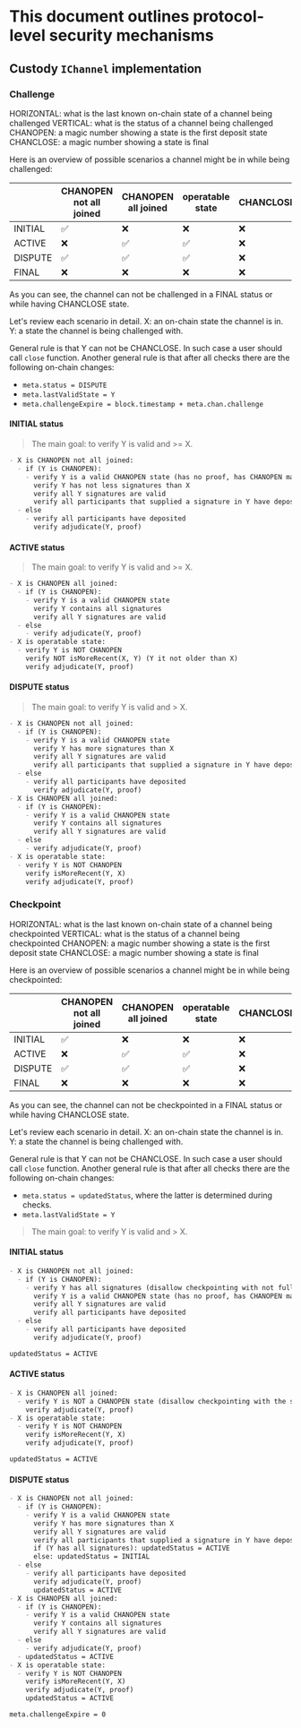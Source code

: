 # This document outlines protocol-level security mechanisms

## Custody `IChannel` implementation

### Challenge

HORIZONTAL: what is the last known on-chain state of a channel being challenged
VERTICAL: what is the status of a channel being challenged
CHANOPEN: a magic number showing a state is the first deposit state
CHANCLOSE: a magic number showing a state is final

Here is an overview of possible scenarios a channel might be in while being challenged:

|         | CHANOPEN not all joined | CHANOPEN all joined | operatable state | CHANCLOSE |
| ------- | ----------------------- | ------------------- | ---------------- | --------- |
| INITIAL | ✅                      | ❌                  | ❌               | ❌        |
| ACTIVE  | ❌                      | ✅                  | ✅               | ❌        |
| DISPUTE | ✅                      | ✅                  | ✅               | ❌        |
| FINAL   | ❌                      | ❌                  | ❌               | ❌        |

As you can see, the channel can not be challenged in a FINAL status or while having CHANCLOSE state.

Let's review each scenario in detail.
X: an on-chain state the channel is in.
Y: a state the channel is being challenged with.

General rule is that Y can not be CHANCLOSE. In such case a user should call `close` function.
Another general rule is that after all checks there are the following on-chain changes:

- `meta.status = DISPUTE`
- `meta.lastValidState = Y`
- `meta.challengeExpire = block.timestamp + meta.chan.challenge`

#### INITIAL status

> The main goal: to verify Y is valid and >= X.

```md
- X is CHANOPEN not all joined:
  - if (Y is CHANOPEN):
    - verify Y is a valid CHANOPEN state (has no proof, has CHANOPEN magic number)
      verify Y has not less signatures than X
      verify all Y signatures are valid
      verify all participants that supplied a signature in Y have deposited
  - else
    - verify all participants have deposited
      verify adjudicate(Y, proof)
```

#### ACTIVE status

> The main goal: to verify Y is valid and >= X.

```md
- X is CHANOPEN all joined:
  - if (Y is CHANOPEN):
    - verify Y is a valid CHANOPEN state
      verify Y contains all signatures
      verify all Y signatures are valid
  - else
    - verify adjudicate(Y, proof)
- X is operatable state:
  - verify Y is NOT CHANOPEN
    verify NOT isMoreRecent(X, Y) (Y it not older than X)
    verify adjudicate(Y, proof)
```

#### DISPUTE status

> The main goal: to verify Y is valid and > X.

```md
- X is CHANOPEN not all joined:
  - if (Y is CHANOPEN):
    - verify Y is a valid CHANOPEN state
      verify Y has more signatures than X
      verify all Y signatures are valid
      verify all participants that supplied a signature in Y have deposited
  - else
    - verify all participants have deposited
      verify adjudicate(Y, proof)
- X is CHANOPEN all joined:
  - if (Y is CHANOPEN):
    - verify Y is a valid CHANOPEN state
      verify Y contains all signatures
      verify all Y signatures are valid
  - else
    - verify adjudicate(Y, proof)
- X is operatable state:
  - verify Y is NOT CHANOPEN
    verify isMoreRecent(Y, X)
    verify adjudicate(Y, proof)
```

### Checkpoint

HORIZONTAL: what is the last known on-chain state of a channel being checkpointed
VERTICAL: what is the status of a channel being checkpointed
CHANOPEN: a magic number showing a state is the first deposit state
CHANCLOSE: a magic number showing a state is final

Here is an overview of possible scenarios a channel might be in while being checkpointed:

|         | CHANOPEN not all joined | CHANOPEN all joined | operatable state | CHANCLOSE |
| ------- | ----------------------- | ------------------- | ---------------- | --------- |
| INITIAL | ✅                      | ❌                  | ❌               | ❌        |
| ACTIVE  | ❌                      | ✅                  | ✅               | ❌        |
| DISPUTE | ✅                      | ✅                  | ✅               | ❌        |
| FINAL   | ❌                      | ❌                  | ❌               | ❌        |

As you can see, the channel can not be checkpointed in a FINAL status or while having CHANCLOSE state.

Let's review each scenario in detail.
X: an on-chain state the channel is in.
Y: a state the channel is being challenged with.

General rule is that Y can not be CHANCLOSE. In such case a user should call `close` function.
Another general rule is that after all checks there are the following on-chain changes:

- `meta.status = updatedStatus`, where the latter is determined during checks.
- `meta.lastValidState = Y`

> The main goal: to verify Y is valid and > X.

#### INITIAL status

```md
- X is CHANOPEN not all joined:
  - if (Y is CHANOPEN):
    - verify Y has all signatures (disallow checkpointing with not fully CHANOPEN state when it is NOT DISPUTE)
      verify Y is a valid CHANOPEN state (has no proof, has CHANOPEN magic number)
      verify all Y signatures are valid
      verify all participants have deposited
  - else
    - verify all participants have deposited
      verify adjudicate(Y, proof)

updatedStatus = ACTIVE
```

#### ACTIVE status

```md
- X is CHANOPEN all joined:
  - verify Y is NOT a CHANOPEN state (disallow checkpointing with the same CHANOPEN state - it is already on-chain)
    verify adjudicate(Y, proof)
- X is operatable state:
  - verify Y is NOT CHANOPEN
    verify isMoreRecent(Y, X)
    verify adjudicate(Y, proof)

updatedStatus = ACTIVE
```

#### DISPUTE status

```md
- X is CHANOPEN not all joined:
  - if (Y is CHANOPEN):
    - verify Y is a valid CHANOPEN state
      verify Y has more signatures than X
      verify all Y signatures are valid
      verify all participants that supplied a signature in Y have deposited
      if (Y has all signatures): updatedStatus = ACTIVE
      else: updatedStatus = INITIAL
  - else
    - verify all participants have deposited
      verify adjudicate(Y, proof)
      updatedStatus = ACTIVE
- X is CHANOPEN all joined:
  - if (Y is CHANOPEN):
    - verify Y is a valid CHANOPEN state
      verify Y contains all signatures
      verify all Y signatures are valid
  - else
    - verify adjudicate(Y, proof)
  - updatedStatus = ACTIVE
- X is operatable state:
  - verify Y is NOT CHANOPEN
    verify isMoreRecent(Y, X)
    verify adjudicate(Y, proof)
    updatedStatus = ACTIVE

meta.challengeExpire = 0
```
